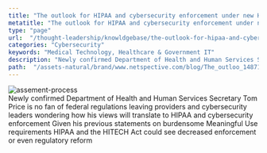 ```yaml
---
title: "The outlook for HIPAA and cybersecurity enforcement under new HHS Secretary Tom Price"
metatitle: "The outlook for HIPAA and cybersecurity enforcement under new HHS Secretary Tom Price - Netspective"
type: "page"
url:  "/thought-leadership/knowldgebase/the-outlook-for-hipaa-and-cybersecurity-enforcement-under-new-hhs-secretary-tom-price/"
categories: "Cybersecurity"
keywords: "Medical Technology, Healthcare & Government IT"
description: "Newly confirmed Department of Health and Human Services Secretary Tom Price is no fan of federal regulations leaving providers and cybersecurity leaders wondering how his views will translate to HIPAA and cybersecurity enforcement Given his previous statements on burdensome Meaningful Use requirements HIPAA and the HITECH Act could see decreased enforcement or even regulatory reform"
path:  "/assets-natural/brand/www.netspective.com/blog/The_outloo_1487152254-300x172.jpg"
---
```

 ![assement-process](/assets-natural/brand/www.netspective.com/blog/The_outloo_1487152254-300x172.jpg#center) </br>
 Newly confirmed Department of Health and Human Services Secretary Tom Price is no fan of federal regulations leaving providers and cybersecurity leaders wondering how his views will translate to HIPAA and cybersecurity enforcement Given his previous statements on burdensome Meaningful Use requirements HIPAA and the HITECH Act could see decreased enforcement or even regulatory reform